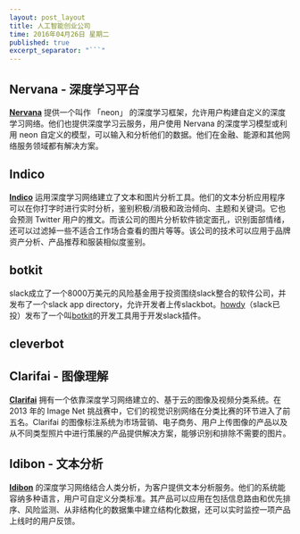 ```yaml
---
layout: post_layout
title: 人工智能创业公司
time: 2016年04月26日 星期二
published: true
excerpt_separator: "```"
---
```


## Nervana - 深度学习平台
**[Nervana](http://www.nervanasys.com)** 提供一个叫作 「neon」 的深度学习框架，允许用户构建自定义的深度学习网络。他们也提供深度学习云服务，用户使用 Nervana 的深度学习模型或利用 neon 自定义的模型，可以输入和分析他们的数据。他们在金融、能源和其他网络服务领域都有解决方案。

## Indico 
**[Indico](https://indico.io)** 运用深度学习网络建立了文本和图片分析工具。他们的文本分析应用程序可以在你打字时进行实时分析，鉴别积极/消极和政治倾向、主题和关键词。它也会预测 Twitter 用户的推文。而该公司的图片分析软件锁定面孔，识别面部情绪，还可以过滤掉一些不适合工作场合查看的图片等等。该公司的技术可以应用于品牌资产分析、产品推荐和服装相似度鉴别。

## botkit
slack成立了一个8000万美元的风险基金用于投资围绕slack整合的软件公司，并发布了一个slack app directory，允许开发者上传slackbot。[howdy]()（slack已投）发布了一个叫[botkit]()的开发工具用于开发slack插件。
## cleverbot
## Clarifai - 图像理解
**[Clarifai](http://www.clarifai.com)** 拥有一个依靠深度学习网络建立的、基于云的图像及视频分类系统。在 2013 年的 Image Net 挑战赛中，它们的视觉识别网络在分类比赛的环节进入了前五名。Clarifai 的图像标注系统为市场营销、电子商务、用户上传图像的产品以及从不同类型照片中进行策展的产品提供解决方案，能够识别和排除不需要的图片。
## Idibon - 文本分析
**[Idibon](http://idibon.com)** 的深度学习网络结合人类分析，为客户提供文本分析服务。他们的系统能容纳多种语言，用户可自定义分类标准。其产品可以应用在包括信息路由和优先排序、风险监测、从非结构化的数据集中建立结构化数据，还可以实时监控一项产品上线时的用户反馈。


